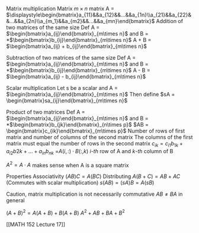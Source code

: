 Matrix multiplication
Matrix $m\times n$ matrix A = 
	$\displaystyle\begin{bmatrix}a_{11}&&a_{12}&&...&&a_{1n}\\a_{21}&&a_{22}&&...&&a_{2n}\\a_{m_1}&&a_{m2}&&...&&a_{mn}\end{bmatrix}$
Addition of two matrices of the same size
	Def A = $\begin{bmatrix}a_{ij}\end{bmatrix}_{m\times n}$ and B = *$\begin{bmatrix}b_{ij}\end{bmatrix}_{m\times n}$
		A + B = $\begin{bmatrix}a_{ij} + b_{ij}\end{bmatrix}_{m\times n}$

Subtraction of two matrices of the same size
	Def A = $\begin{bmatrix}a_{ij}\end{bmatrix}_{m\times n}$ and B = *$\begin{bmatrix}b_{ij}\end{bmatrix}_{m\times n}$
		A - B = $\begin{bmatrix}a_{ij} - b_{ij}\end{bmatrix}_{m\times n}$

Scalar multiplication
	Let s be a scalar and A = $\begin{bmatrix}a_{ij}\end{bmatrix}_{m\times n}$
		Then define $sA = \begin{bmatrix}sa_{ij}\end{bmatrix}_{m\times n}$ 

Product of two matrices
	Def A = $\begin{bmatrix}a_{ij}\end{bmatrix}_{m\times n}$ and B = *$\begin{bmatrix}b_{jk}\end{bmatrix}_{n\times p}$
		$AB = \begin{bmatrix}c_{ik}\end{bmatrix}_{m\times p}$
			Number of rows of first matrix and number of columns of the second matrix
			The columns of the first matrix must equal the number of rows in the second matrix
		$c_{ik} = c_{i1}b_{1k} + a_{i2}b{2k}+...+a_{in}b_{nk}$
		=$A(i, :)\cdot B(:,k)$
		$i$-$th$ row of A and $k$-$th$ column of B

 $A^2= A\cdot A$
	makes sense when A is a square matrix

Properties
Associativity $(AB)C = A(BC)$
Distributing $A(B+C) = AB+AC$
(Commutes with scalar multiplication) $s(AB) = (sA)B = A(sB)$

Caution, matrix multiplication is not necessarily commutative
	$AB \neq BA$ in general

$(A+B)^2 = A(A+B) + B(A+B)$
$A^2+AB+BA+B^2$


[[MATH 152 Lecture 17]]
